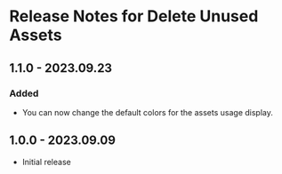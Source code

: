 # Release Notes for Delete Unused Assets

## 1.1.0 - 2023.09.23
### Added
* You can now change the default colors for the assets usage display.

## 1.0.0 - 2023.09.09
* Initial release
